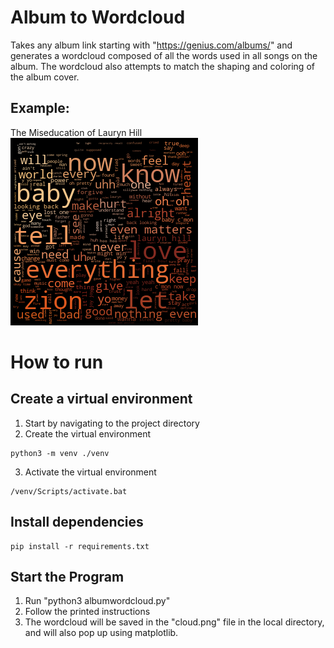 # Album to Wordcloud
Takes any album link starting with "https://genius.com/albums/" and generates a wordcloud composed of all the words used in all songs on the album. The wordcloud also attempts to match the shaping and coloring of the album cover.

## Example:
The Miseducation of Lauryn Hill
![The Miseducation of Lauryn Hill](https://github.com/sopwithcamel110/AlbumToWordcloud/blob/master/examples/laurynhill.png?raw=true)

# How to run

## Create a virtual environment
1. Start by navigating to the project directory
2. Create the virtual environment
```console 
python3 -m venv ./venv
```
3. Activate the virtual environment
```console 
/venv/Scripts/activate.bat
```
## Install dependencies
```console 
pip install -r requirements.txt
```
## Start the Program
1. Run "python3 albumwordcloud.py"
2. Follow the printed instructions
3. The wordcloud will be saved in the "cloud.png" file in the local directory, and will also pop up using matplotlib.
